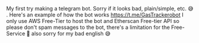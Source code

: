My first try making a telegram bot. Sorry if it looks bad, plain/simple, etc. 😅
.
Here's an example of how the bot works
https://t.me/GasTrackerobot
I only use AWS Free-Tier to host the bot and Etherscan Free-tier API so please don't spam messages to the bot, there's a limitation for the Free-Service 🙏
also sorry for my bad english 😅
